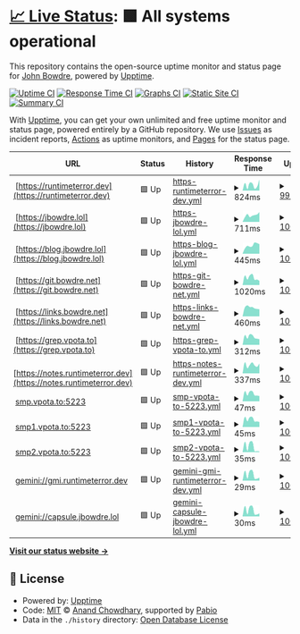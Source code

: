 # [📈 Live Status](https://jbowdre.github.io/upptime): <!--live status--> **🟩 All systems operational**

This repository contains the open-source uptime monitor and status page for [John Bowdre](runtimeterror.dev), powered by [Upptime](https://github.com/upptime/upptime).

[![Uptime CI](https://github.com/jbowdre/upptime/workflows/Uptime%20CI/badge.svg)](https://github.com/jbowdre/upptime/actions?query=workflow%3A%22Uptime+CI%22)
[![Response Time CI](https://github.com/jbowdre/upptime/workflows/Response%20Time%20CI/badge.svg)](https://github.com/jbowdre/upptime/actions?query=workflow%3A%22Response+Time+CI%22)
[![Graphs CI](https://github.com/jbowdre/upptime/workflows/Graphs%20CI/badge.svg)](https://github.com/jbowdre/upptime/actions?query=workflow%3A%22Graphs+CI%22)
[![Static Site CI](https://github.com/jbowdre/upptime/workflows/Static%20Site%20CI/badge.svg)](https://github.com/jbowdre/upptime/actions?query=workflow%3A%22Static+Site+CI%22)
[![Summary CI](https://github.com/jbowdre/upptime/workflows/Summary%20CI/badge.svg)](https://github.com/jbowdre/upptime/actions?query=workflow%3A%22Summary+CI%22)

With [Upptime](https://upptime.js.org), you can get your own unlimited and free uptime monitor and status page, powered entirely by a GitHub repository. We use [Issues](https://github.com/jbowdre/upptime/issues) as incident reports, [Actions](https://github.com/jbowdre/upptime/actions) as uptime monitors, and [Pages](https://jbowdre.github.io/upptime) for the status page.

<!--start: status pages-->
<!-- This summary is generated by Upptime (https://github.com/upptime/upptime) -->
<!-- Do not edit this manually, your changes will be overwritten -->
<!-- prettier-ignore -->
| URL | Status | History | Response Time | Uptime |
| --- | ------ | ------- | ------------- | ------ |
| <img alt="" src="https://icons.duckduckgo.com/ip3/runtimeterror.dev.ico" height="13"> [https://runtimeterror.dev](https://runtimeterror.dev) | 🟩 Up | [https-runtimeterror-dev.yml](https://github.com/jbowdre/upptime/commits/HEAD/history/https-runtimeterror-dev.yml) | <details><summary><img alt="Response time graph" src="./graphs/https-runtimeterror-dev/response-time-week.png" height="20"> 824ms</summary><br><a href="https://status.runtimeterror.dev/history/https-runtimeterror-dev"><img alt="Response time 748" src="https://img.shields.io/endpoint?url=https%3A%2F%2Fraw.githubusercontent.com%2Fjbowdre%2Fupptime%2FHEAD%2Fapi%2Fhttps-runtimeterror-dev%2Fresponse-time.json"></a><br><a href="https://status.runtimeterror.dev/history/https-runtimeterror-dev"><img alt="24-hour response time 978" src="https://img.shields.io/endpoint?url=https%3A%2F%2Fraw.githubusercontent.com%2Fjbowdre%2Fupptime%2FHEAD%2Fapi%2Fhttps-runtimeterror-dev%2Fresponse-time-day.json"></a><br><a href="https://status.runtimeterror.dev/history/https-runtimeterror-dev"><img alt="7-day response time 824" src="https://img.shields.io/endpoint?url=https%3A%2F%2Fraw.githubusercontent.com%2Fjbowdre%2Fupptime%2FHEAD%2Fapi%2Fhttps-runtimeterror-dev%2Fresponse-time-week.json"></a><br><a href="https://status.runtimeterror.dev/history/https-runtimeterror-dev"><img alt="30-day response time 862" src="https://img.shields.io/endpoint?url=https%3A%2F%2Fraw.githubusercontent.com%2Fjbowdre%2Fupptime%2FHEAD%2Fapi%2Fhttps-runtimeterror-dev%2Fresponse-time-month.json"></a><br><a href="https://status.runtimeterror.dev/history/https-runtimeterror-dev"><img alt="1-year response time 748" src="https://img.shields.io/endpoint?url=https%3A%2F%2Fraw.githubusercontent.com%2Fjbowdre%2Fupptime%2FHEAD%2Fapi%2Fhttps-runtimeterror-dev%2Fresponse-time-year.json"></a></details> | <details><summary><a href="https://status.runtimeterror.dev/history/https-runtimeterror-dev">99.89%</a></summary><a href="https://status.runtimeterror.dev/history/https-runtimeterror-dev"><img alt="All-time uptime 99.39%" src="https://img.shields.io/endpoint?url=https%3A%2F%2Fraw.githubusercontent.com%2Fjbowdre%2Fupptime%2FHEAD%2Fapi%2Fhttps-runtimeterror-dev%2Fuptime.json"></a><br><a href="https://status.runtimeterror.dev/history/https-runtimeterror-dev"><img alt="24-hour uptime 99.20%" src="https://img.shields.io/endpoint?url=https%3A%2F%2Fraw.githubusercontent.com%2Fjbowdre%2Fupptime%2FHEAD%2Fapi%2Fhttps-runtimeterror-dev%2Fuptime-day.json"></a><br><a href="https://status.runtimeterror.dev/history/https-runtimeterror-dev"><img alt="7-day uptime 99.89%" src="https://img.shields.io/endpoint?url=https%3A%2F%2Fraw.githubusercontent.com%2Fjbowdre%2Fupptime%2FHEAD%2Fapi%2Fhttps-runtimeterror-dev%2Fuptime-week.json"></a><br><a href="https://status.runtimeterror.dev/history/https-runtimeterror-dev"><img alt="30-day uptime 99.97%" src="https://img.shields.io/endpoint?url=https%3A%2F%2Fraw.githubusercontent.com%2Fjbowdre%2Fupptime%2FHEAD%2Fapi%2Fhttps-runtimeterror-dev%2Fuptime-month.json"></a><br><a href="https://status.runtimeterror.dev/history/https-runtimeterror-dev"><img alt="1-year uptime 99.39%" src="https://img.shields.io/endpoint?url=https%3A%2F%2Fraw.githubusercontent.com%2Fjbowdre%2Fupptime%2FHEAD%2Fapi%2Fhttps-runtimeterror-dev%2Fuptime-year.json"></a></details>
| <img alt="" src="https://icons.duckduckgo.com/ip3/jbowdre.lol.ico" height="13"> [https://jbowdre.lol](https://jbowdre.lol) | 🟩 Up | [https-jbowdre-lol.yml](https://github.com/jbowdre/upptime/commits/HEAD/history/https-jbowdre-lol.yml) | <details><summary><img alt="Response time graph" src="./graphs/https-jbowdre-lol/response-time-week.png" height="20"> 711ms</summary><br><a href="https://status.runtimeterror.dev/history/https-jbowdre-lol"><img alt="Response time 1063" src="https://img.shields.io/endpoint?url=https%3A%2F%2Fraw.githubusercontent.com%2Fjbowdre%2Fupptime%2FHEAD%2Fapi%2Fhttps-jbowdre-lol%2Fresponse-time.json"></a><br><a href="https://status.runtimeterror.dev/history/https-jbowdre-lol"><img alt="24-hour response time 1030" src="https://img.shields.io/endpoint?url=https%3A%2F%2Fraw.githubusercontent.com%2Fjbowdre%2Fupptime%2FHEAD%2Fapi%2Fhttps-jbowdre-lol%2Fresponse-time-day.json"></a><br><a href="https://status.runtimeterror.dev/history/https-jbowdre-lol"><img alt="7-day response time 711" src="https://img.shields.io/endpoint?url=https%3A%2F%2Fraw.githubusercontent.com%2Fjbowdre%2Fupptime%2FHEAD%2Fapi%2Fhttps-jbowdre-lol%2Fresponse-time-week.json"></a><br><a href="https://status.runtimeterror.dev/history/https-jbowdre-lol"><img alt="30-day response time 763" src="https://img.shields.io/endpoint?url=https%3A%2F%2Fraw.githubusercontent.com%2Fjbowdre%2Fupptime%2FHEAD%2Fapi%2Fhttps-jbowdre-lol%2Fresponse-time-month.json"></a><br><a href="https://status.runtimeterror.dev/history/https-jbowdre-lol"><img alt="1-year response time 1063" src="https://img.shields.io/endpoint?url=https%3A%2F%2Fraw.githubusercontent.com%2Fjbowdre%2Fupptime%2FHEAD%2Fapi%2Fhttps-jbowdre-lol%2Fresponse-time-year.json"></a></details> | <details><summary><a href="https://status.runtimeterror.dev/history/https-jbowdre-lol">100.00%</a></summary><a href="https://status.runtimeterror.dev/history/https-jbowdre-lol"><img alt="All-time uptime 99.02%" src="https://img.shields.io/endpoint?url=https%3A%2F%2Fraw.githubusercontent.com%2Fjbowdre%2Fupptime%2FHEAD%2Fapi%2Fhttps-jbowdre-lol%2Fuptime.json"></a><br><a href="https://status.runtimeterror.dev/history/https-jbowdre-lol"><img alt="24-hour uptime 100.00%" src="https://img.shields.io/endpoint?url=https%3A%2F%2Fraw.githubusercontent.com%2Fjbowdre%2Fupptime%2FHEAD%2Fapi%2Fhttps-jbowdre-lol%2Fuptime-day.json"></a><br><a href="https://status.runtimeterror.dev/history/https-jbowdre-lol"><img alt="7-day uptime 100.00%" src="https://img.shields.io/endpoint?url=https%3A%2F%2Fraw.githubusercontent.com%2Fjbowdre%2Fupptime%2FHEAD%2Fapi%2Fhttps-jbowdre-lol%2Fuptime-week.json"></a><br><a href="https://status.runtimeterror.dev/history/https-jbowdre-lol"><img alt="30-day uptime 100.00%" src="https://img.shields.io/endpoint?url=https%3A%2F%2Fraw.githubusercontent.com%2Fjbowdre%2Fupptime%2FHEAD%2Fapi%2Fhttps-jbowdre-lol%2Fuptime-month.json"></a><br><a href="https://status.runtimeterror.dev/history/https-jbowdre-lol"><img alt="1-year uptime 99.02%" src="https://img.shields.io/endpoint?url=https%3A%2F%2Fraw.githubusercontent.com%2Fjbowdre%2Fupptime%2FHEAD%2Fapi%2Fhttps-jbowdre-lol%2Fuptime-year.json"></a></details>
| <img alt="" src="https://icons.duckduckgo.com/ip3/blog.jbowdre.lol.ico" height="13"> [https://blog.jbowdre.lol](https://blog.jbowdre.lol) | 🟩 Up | [https-blog-jbowdre-lol.yml](https://github.com/jbowdre/upptime/commits/HEAD/history/https-blog-jbowdre-lol.yml) | <details><summary><img alt="Response time graph" src="./graphs/https-blog-jbowdre-lol/response-time-week.png" height="20"> 445ms</summary><br><a href="https://status.runtimeterror.dev/history/https-blog-jbowdre-lol"><img alt="Response time 437" src="https://img.shields.io/endpoint?url=https%3A%2F%2Fraw.githubusercontent.com%2Fjbowdre%2Fupptime%2FHEAD%2Fapi%2Fhttps-blog-jbowdre-lol%2Fresponse-time.json"></a><br><a href="https://status.runtimeterror.dev/history/https-blog-jbowdre-lol"><img alt="24-hour response time 502" src="https://img.shields.io/endpoint?url=https%3A%2F%2Fraw.githubusercontent.com%2Fjbowdre%2Fupptime%2FHEAD%2Fapi%2Fhttps-blog-jbowdre-lol%2Fresponse-time-day.json"></a><br><a href="https://status.runtimeterror.dev/history/https-blog-jbowdre-lol"><img alt="7-day response time 445" src="https://img.shields.io/endpoint?url=https%3A%2F%2Fraw.githubusercontent.com%2Fjbowdre%2Fupptime%2FHEAD%2Fapi%2Fhttps-blog-jbowdre-lol%2Fresponse-time-week.json"></a><br><a href="https://status.runtimeterror.dev/history/https-blog-jbowdre-lol"><img alt="30-day response time 468" src="https://img.shields.io/endpoint?url=https%3A%2F%2Fraw.githubusercontent.com%2Fjbowdre%2Fupptime%2FHEAD%2Fapi%2Fhttps-blog-jbowdre-lol%2Fresponse-time-month.json"></a><br><a href="https://status.runtimeterror.dev/history/https-blog-jbowdre-lol"><img alt="1-year response time 437" src="https://img.shields.io/endpoint?url=https%3A%2F%2Fraw.githubusercontent.com%2Fjbowdre%2Fupptime%2FHEAD%2Fapi%2Fhttps-blog-jbowdre-lol%2Fresponse-time-year.json"></a></details> | <details><summary><a href="https://status.runtimeterror.dev/history/https-blog-jbowdre-lol">100.00%</a></summary><a href="https://status.runtimeterror.dev/history/https-blog-jbowdre-lol"><img alt="All-time uptime 100.00%" src="https://img.shields.io/endpoint?url=https%3A%2F%2Fraw.githubusercontent.com%2Fjbowdre%2Fupptime%2FHEAD%2Fapi%2Fhttps-blog-jbowdre-lol%2Fuptime.json"></a><br><a href="https://status.runtimeterror.dev/history/https-blog-jbowdre-lol"><img alt="24-hour uptime 100.00%" src="https://img.shields.io/endpoint?url=https%3A%2F%2Fraw.githubusercontent.com%2Fjbowdre%2Fupptime%2FHEAD%2Fapi%2Fhttps-blog-jbowdre-lol%2Fuptime-day.json"></a><br><a href="https://status.runtimeterror.dev/history/https-blog-jbowdre-lol"><img alt="7-day uptime 100.00%" src="https://img.shields.io/endpoint?url=https%3A%2F%2Fraw.githubusercontent.com%2Fjbowdre%2Fupptime%2FHEAD%2Fapi%2Fhttps-blog-jbowdre-lol%2Fuptime-week.json"></a><br><a href="https://status.runtimeterror.dev/history/https-blog-jbowdre-lol"><img alt="30-day uptime 100.00%" src="https://img.shields.io/endpoint?url=https%3A%2F%2Fraw.githubusercontent.com%2Fjbowdre%2Fupptime%2FHEAD%2Fapi%2Fhttps-blog-jbowdre-lol%2Fuptime-month.json"></a><br><a href="https://status.runtimeterror.dev/history/https-blog-jbowdre-lol"><img alt="1-year uptime 100.00%" src="https://img.shields.io/endpoint?url=https%3A%2F%2Fraw.githubusercontent.com%2Fjbowdre%2Fupptime%2FHEAD%2Fapi%2Fhttps-blog-jbowdre-lol%2Fuptime-year.json"></a></details>
| <img alt="" src="https://icons.duckduckgo.com/ip3/git.bowdre.net.ico" height="13"> [https://git.bowdre.net](https://git.bowdre.net) | 🟩 Up | [https-git-bowdre-net.yml](https://github.com/jbowdre/upptime/commits/HEAD/history/https-git-bowdre-net.yml) | <details><summary><img alt="Response time graph" src="./graphs/https-git-bowdre-net/response-time-week.png" height="20"> 1020ms</summary><br><a href="https://status.runtimeterror.dev/history/https-git-bowdre-net"><img alt="Response time 837" src="https://img.shields.io/endpoint?url=https%3A%2F%2Fraw.githubusercontent.com%2Fjbowdre%2Fupptime%2FHEAD%2Fapi%2Fhttps-git-bowdre-net%2Fresponse-time.json"></a><br><a href="https://status.runtimeterror.dev/history/https-git-bowdre-net"><img alt="24-hour response time 579" src="https://img.shields.io/endpoint?url=https%3A%2F%2Fraw.githubusercontent.com%2Fjbowdre%2Fupptime%2FHEAD%2Fapi%2Fhttps-git-bowdre-net%2Fresponse-time-day.json"></a><br><a href="https://status.runtimeterror.dev/history/https-git-bowdre-net"><img alt="7-day response time 1020" src="https://img.shields.io/endpoint?url=https%3A%2F%2Fraw.githubusercontent.com%2Fjbowdre%2Fupptime%2FHEAD%2Fapi%2Fhttps-git-bowdre-net%2Fresponse-time-week.json"></a><br><a href="https://status.runtimeterror.dev/history/https-git-bowdre-net"><img alt="30-day response time 849" src="https://img.shields.io/endpoint?url=https%3A%2F%2Fraw.githubusercontent.com%2Fjbowdre%2Fupptime%2FHEAD%2Fapi%2Fhttps-git-bowdre-net%2Fresponse-time-month.json"></a><br><a href="https://status.runtimeterror.dev/history/https-git-bowdre-net"><img alt="1-year response time 837" src="https://img.shields.io/endpoint?url=https%3A%2F%2Fraw.githubusercontent.com%2Fjbowdre%2Fupptime%2FHEAD%2Fapi%2Fhttps-git-bowdre-net%2Fresponse-time-year.json"></a></details> | <details><summary><a href="https://status.runtimeterror.dev/history/https-git-bowdre-net">100.00%</a></summary><a href="https://status.runtimeterror.dev/history/https-git-bowdre-net"><img alt="All-time uptime 100.00%" src="https://img.shields.io/endpoint?url=https%3A%2F%2Fraw.githubusercontent.com%2Fjbowdre%2Fupptime%2FHEAD%2Fapi%2Fhttps-git-bowdre-net%2Fuptime.json"></a><br><a href="https://status.runtimeterror.dev/history/https-git-bowdre-net"><img alt="24-hour uptime 100.00%" src="https://img.shields.io/endpoint?url=https%3A%2F%2Fraw.githubusercontent.com%2Fjbowdre%2Fupptime%2FHEAD%2Fapi%2Fhttps-git-bowdre-net%2Fuptime-day.json"></a><br><a href="https://status.runtimeterror.dev/history/https-git-bowdre-net"><img alt="7-day uptime 100.00%" src="https://img.shields.io/endpoint?url=https%3A%2F%2Fraw.githubusercontent.com%2Fjbowdre%2Fupptime%2FHEAD%2Fapi%2Fhttps-git-bowdre-net%2Fuptime-week.json"></a><br><a href="https://status.runtimeterror.dev/history/https-git-bowdre-net"><img alt="30-day uptime 100.00%" src="https://img.shields.io/endpoint?url=https%3A%2F%2Fraw.githubusercontent.com%2Fjbowdre%2Fupptime%2FHEAD%2Fapi%2Fhttps-git-bowdre-net%2Fuptime-month.json"></a><br><a href="https://status.runtimeterror.dev/history/https-git-bowdre-net"><img alt="1-year uptime 100.00%" src="https://img.shields.io/endpoint?url=https%3A%2F%2Fraw.githubusercontent.com%2Fjbowdre%2Fupptime%2FHEAD%2Fapi%2Fhttps-git-bowdre-net%2Fuptime-year.json"></a></details>
| <img alt="" src="https://icons.duckduckgo.com/ip3/links.bowdre.net.ico" height="13"> [https://links.bowdre.net](https://links.bowdre.net) | 🟩 Up | [https-links-bowdre-net.yml](https://github.com/jbowdre/upptime/commits/HEAD/history/https-links-bowdre-net.yml) | <details><summary><img alt="Response time graph" src="./graphs/https-links-bowdre-net/response-time-week.png" height="20"> 460ms</summary><br><a href="https://status.runtimeterror.dev/history/https-links-bowdre-net"><img alt="Response time 424" src="https://img.shields.io/endpoint?url=https%3A%2F%2Fraw.githubusercontent.com%2Fjbowdre%2Fupptime%2FHEAD%2Fapi%2Fhttps-links-bowdre-net%2Fresponse-time.json"></a><br><a href="https://status.runtimeterror.dev/history/https-links-bowdre-net"><img alt="24-hour response time 370" src="https://img.shields.io/endpoint?url=https%3A%2F%2Fraw.githubusercontent.com%2Fjbowdre%2Fupptime%2FHEAD%2Fapi%2Fhttps-links-bowdre-net%2Fresponse-time-day.json"></a><br><a href="https://status.runtimeterror.dev/history/https-links-bowdre-net"><img alt="7-day response time 460" src="https://img.shields.io/endpoint?url=https%3A%2F%2Fraw.githubusercontent.com%2Fjbowdre%2Fupptime%2FHEAD%2Fapi%2Fhttps-links-bowdre-net%2Fresponse-time-week.json"></a><br><a href="https://status.runtimeterror.dev/history/https-links-bowdre-net"><img alt="30-day response time 374" src="https://img.shields.io/endpoint?url=https%3A%2F%2Fraw.githubusercontent.com%2Fjbowdre%2Fupptime%2FHEAD%2Fapi%2Fhttps-links-bowdre-net%2Fresponse-time-month.json"></a><br><a href="https://status.runtimeterror.dev/history/https-links-bowdre-net"><img alt="1-year response time 424" src="https://img.shields.io/endpoint?url=https%3A%2F%2Fraw.githubusercontent.com%2Fjbowdre%2Fupptime%2FHEAD%2Fapi%2Fhttps-links-bowdre-net%2Fresponse-time-year.json"></a></details> | <details><summary><a href="https://status.runtimeterror.dev/history/https-links-bowdre-net">100.00%</a></summary><a href="https://status.runtimeterror.dev/history/https-links-bowdre-net"><img alt="All-time uptime 100.00%" src="https://img.shields.io/endpoint?url=https%3A%2F%2Fraw.githubusercontent.com%2Fjbowdre%2Fupptime%2FHEAD%2Fapi%2Fhttps-links-bowdre-net%2Fuptime.json"></a><br><a href="https://status.runtimeterror.dev/history/https-links-bowdre-net"><img alt="24-hour uptime 100.00%" src="https://img.shields.io/endpoint?url=https%3A%2F%2Fraw.githubusercontent.com%2Fjbowdre%2Fupptime%2FHEAD%2Fapi%2Fhttps-links-bowdre-net%2Fuptime-day.json"></a><br><a href="https://status.runtimeterror.dev/history/https-links-bowdre-net"><img alt="7-day uptime 100.00%" src="https://img.shields.io/endpoint?url=https%3A%2F%2Fraw.githubusercontent.com%2Fjbowdre%2Fupptime%2FHEAD%2Fapi%2Fhttps-links-bowdre-net%2Fuptime-week.json"></a><br><a href="https://status.runtimeterror.dev/history/https-links-bowdre-net"><img alt="30-day uptime 100.00%" src="https://img.shields.io/endpoint?url=https%3A%2F%2Fraw.githubusercontent.com%2Fjbowdre%2Fupptime%2FHEAD%2Fapi%2Fhttps-links-bowdre-net%2Fuptime-month.json"></a><br><a href="https://status.runtimeterror.dev/history/https-links-bowdre-net"><img alt="1-year uptime 100.00%" src="https://img.shields.io/endpoint?url=https%3A%2F%2Fraw.githubusercontent.com%2Fjbowdre%2Fupptime%2FHEAD%2Fapi%2Fhttps-links-bowdre-net%2Fuptime-year.json"></a></details>
| <img alt="" src="https://icons.duckduckgo.com/ip3/grep.vpota.to.ico" height="13"> [https://grep.vpota.to](https://grep.vpota.to) | 🟩 Up | [https-grep-vpota-to.yml](https://github.com/jbowdre/upptime/commits/HEAD/history/https-grep-vpota-to.yml) | <details><summary><img alt="Response time graph" src="./graphs/https-grep-vpota-to/response-time-week.png" height="20"> 312ms</summary><br><a href="https://status.runtimeterror.dev/history/https-grep-vpota-to"><img alt="Response time 369" src="https://img.shields.io/endpoint?url=https%3A%2F%2Fraw.githubusercontent.com%2Fjbowdre%2Fupptime%2FHEAD%2Fapi%2Fhttps-grep-vpota-to%2Fresponse-time.json"></a><br><a href="https://status.runtimeterror.dev/history/https-grep-vpota-to"><img alt="24-hour response time 222" src="https://img.shields.io/endpoint?url=https%3A%2F%2Fraw.githubusercontent.com%2Fjbowdre%2Fupptime%2FHEAD%2Fapi%2Fhttps-grep-vpota-to%2Fresponse-time-day.json"></a><br><a href="https://status.runtimeterror.dev/history/https-grep-vpota-to"><img alt="7-day response time 312" src="https://img.shields.io/endpoint?url=https%3A%2F%2Fraw.githubusercontent.com%2Fjbowdre%2Fupptime%2FHEAD%2Fapi%2Fhttps-grep-vpota-to%2Fresponse-time-week.json"></a><br><a href="https://status.runtimeterror.dev/history/https-grep-vpota-to"><img alt="30-day response time 339" src="https://img.shields.io/endpoint?url=https%3A%2F%2Fraw.githubusercontent.com%2Fjbowdre%2Fupptime%2FHEAD%2Fapi%2Fhttps-grep-vpota-to%2Fresponse-time-month.json"></a><br><a href="https://status.runtimeterror.dev/history/https-grep-vpota-to"><img alt="1-year response time 369" src="https://img.shields.io/endpoint?url=https%3A%2F%2Fraw.githubusercontent.com%2Fjbowdre%2Fupptime%2FHEAD%2Fapi%2Fhttps-grep-vpota-to%2Fresponse-time-year.json"></a></details> | <details><summary><a href="https://status.runtimeterror.dev/history/https-grep-vpota-to">100.00%</a></summary><a href="https://status.runtimeterror.dev/history/https-grep-vpota-to"><img alt="All-time uptime 100.00%" src="https://img.shields.io/endpoint?url=https%3A%2F%2Fraw.githubusercontent.com%2Fjbowdre%2Fupptime%2FHEAD%2Fapi%2Fhttps-grep-vpota-to%2Fuptime.json"></a><br><a href="https://status.runtimeterror.dev/history/https-grep-vpota-to"><img alt="24-hour uptime 100.00%" src="https://img.shields.io/endpoint?url=https%3A%2F%2Fraw.githubusercontent.com%2Fjbowdre%2Fupptime%2FHEAD%2Fapi%2Fhttps-grep-vpota-to%2Fuptime-day.json"></a><br><a href="https://status.runtimeterror.dev/history/https-grep-vpota-to"><img alt="7-day uptime 100.00%" src="https://img.shields.io/endpoint?url=https%3A%2F%2Fraw.githubusercontent.com%2Fjbowdre%2Fupptime%2FHEAD%2Fapi%2Fhttps-grep-vpota-to%2Fuptime-week.json"></a><br><a href="https://status.runtimeterror.dev/history/https-grep-vpota-to"><img alt="30-day uptime 100.00%" src="https://img.shields.io/endpoint?url=https%3A%2F%2Fraw.githubusercontent.com%2Fjbowdre%2Fupptime%2FHEAD%2Fapi%2Fhttps-grep-vpota-to%2Fuptime-month.json"></a><br><a href="https://status.runtimeterror.dev/history/https-grep-vpota-to"><img alt="1-year uptime 100.00%" src="https://img.shields.io/endpoint?url=https%3A%2F%2Fraw.githubusercontent.com%2Fjbowdre%2Fupptime%2FHEAD%2Fapi%2Fhttps-grep-vpota-to%2Fuptime-year.json"></a></details>
| <img alt="" src="https://icons.duckduckgo.com/ip3/notes.runtimeterror.dev.ico" height="13"> [https://notes.runtimeterror.dev](https://notes.runtimeterror.dev) | 🟩 Up | [https-notes-runtimeterror-dev.yml](https://github.com/jbowdre/upptime/commits/HEAD/history/https-notes-runtimeterror-dev.yml) | <details><summary><img alt="Response time graph" src="./graphs/https-notes-runtimeterror-dev/response-time-week.png" height="20"> 337ms</summary><br><a href="https://status.runtimeterror.dev/history/https-notes-runtimeterror-dev"><img alt="Response time 327" src="https://img.shields.io/endpoint?url=https%3A%2F%2Fraw.githubusercontent.com%2Fjbowdre%2Fupptime%2FHEAD%2Fapi%2Fhttps-notes-runtimeterror-dev%2Fresponse-time.json"></a><br><a href="https://status.runtimeterror.dev/history/https-notes-runtimeterror-dev"><img alt="24-hour response time 383" src="https://img.shields.io/endpoint?url=https%3A%2F%2Fraw.githubusercontent.com%2Fjbowdre%2Fupptime%2FHEAD%2Fapi%2Fhttps-notes-runtimeterror-dev%2Fresponse-time-day.json"></a><br><a href="https://status.runtimeterror.dev/history/https-notes-runtimeterror-dev"><img alt="7-day response time 337" src="https://img.shields.io/endpoint?url=https%3A%2F%2Fraw.githubusercontent.com%2Fjbowdre%2Fupptime%2FHEAD%2Fapi%2Fhttps-notes-runtimeterror-dev%2Fresponse-time-week.json"></a><br><a href="https://status.runtimeterror.dev/history/https-notes-runtimeterror-dev"><img alt="30-day response time 311" src="https://img.shields.io/endpoint?url=https%3A%2F%2Fraw.githubusercontent.com%2Fjbowdre%2Fupptime%2FHEAD%2Fapi%2Fhttps-notes-runtimeterror-dev%2Fresponse-time-month.json"></a><br><a href="https://status.runtimeterror.dev/history/https-notes-runtimeterror-dev"><img alt="1-year response time 327" src="https://img.shields.io/endpoint?url=https%3A%2F%2Fraw.githubusercontent.com%2Fjbowdre%2Fupptime%2FHEAD%2Fapi%2Fhttps-notes-runtimeterror-dev%2Fresponse-time-year.json"></a></details> | <details><summary><a href="https://status.runtimeterror.dev/history/https-notes-runtimeterror-dev">100.00%</a></summary><a href="https://status.runtimeterror.dev/history/https-notes-runtimeterror-dev"><img alt="All-time uptime 100.00%" src="https://img.shields.io/endpoint?url=https%3A%2F%2Fraw.githubusercontent.com%2Fjbowdre%2Fupptime%2FHEAD%2Fapi%2Fhttps-notes-runtimeterror-dev%2Fuptime.json"></a><br><a href="https://status.runtimeterror.dev/history/https-notes-runtimeterror-dev"><img alt="24-hour uptime 100.00%" src="https://img.shields.io/endpoint?url=https%3A%2F%2Fraw.githubusercontent.com%2Fjbowdre%2Fupptime%2FHEAD%2Fapi%2Fhttps-notes-runtimeterror-dev%2Fuptime-day.json"></a><br><a href="https://status.runtimeterror.dev/history/https-notes-runtimeterror-dev"><img alt="7-day uptime 100.00%" src="https://img.shields.io/endpoint?url=https%3A%2F%2Fraw.githubusercontent.com%2Fjbowdre%2Fupptime%2FHEAD%2Fapi%2Fhttps-notes-runtimeterror-dev%2Fuptime-week.json"></a><br><a href="https://status.runtimeterror.dev/history/https-notes-runtimeterror-dev"><img alt="30-day uptime 100.00%" src="https://img.shields.io/endpoint?url=https%3A%2F%2Fraw.githubusercontent.com%2Fjbowdre%2Fupptime%2FHEAD%2Fapi%2Fhttps-notes-runtimeterror-dev%2Fuptime-month.json"></a><br><a href="https://status.runtimeterror.dev/history/https-notes-runtimeterror-dev"><img alt="1-year uptime 100.00%" src="https://img.shields.io/endpoint?url=https%3A%2F%2Fraw.githubusercontent.com%2Fjbowdre%2Fupptime%2FHEAD%2Fapi%2Fhttps-notes-runtimeterror-dev%2Fuptime-year.json"></a></details>
| <img alt="" src="https://icons.duckduckgo.com/ip3/null.ico" height="13"> [smp.vpota.to:5223](smp.vpota.to) | 🟩 Up | [smp-vpota-to-5223.yml](https://github.com/jbowdre/upptime/commits/HEAD/history/smp-vpota-to-5223.yml) | <details><summary><img alt="Response time graph" src="./graphs/smp-vpota-to-5223/response-time-week.png" height="20"> 47ms</summary><br><a href="https://status.runtimeterror.dev/history/smp-vpota-to-5223"><img alt="Response time 38" src="https://img.shields.io/endpoint?url=https%3A%2F%2Fraw.githubusercontent.com%2Fjbowdre%2Fupptime%2FHEAD%2Fapi%2Fsmp-vpota-to-5223%2Fresponse-time.json"></a><br><a href="https://status.runtimeterror.dev/history/smp-vpota-to-5223"><img alt="24-hour response time 32" src="https://img.shields.io/endpoint?url=https%3A%2F%2Fraw.githubusercontent.com%2Fjbowdre%2Fupptime%2FHEAD%2Fapi%2Fsmp-vpota-to-5223%2Fresponse-time-day.json"></a><br><a href="https://status.runtimeterror.dev/history/smp-vpota-to-5223"><img alt="7-day response time 47" src="https://img.shields.io/endpoint?url=https%3A%2F%2Fraw.githubusercontent.com%2Fjbowdre%2Fupptime%2FHEAD%2Fapi%2Fsmp-vpota-to-5223%2Fresponse-time-week.json"></a><br><a href="https://status.runtimeterror.dev/history/smp-vpota-to-5223"><img alt="30-day response time 40" src="https://img.shields.io/endpoint?url=https%3A%2F%2Fraw.githubusercontent.com%2Fjbowdre%2Fupptime%2FHEAD%2Fapi%2Fsmp-vpota-to-5223%2Fresponse-time-month.json"></a><br><a href="https://status.runtimeterror.dev/history/smp-vpota-to-5223"><img alt="1-year response time 38" src="https://img.shields.io/endpoint?url=https%3A%2F%2Fraw.githubusercontent.com%2Fjbowdre%2Fupptime%2FHEAD%2Fapi%2Fsmp-vpota-to-5223%2Fresponse-time-year.json"></a></details> | <details><summary><a href="https://status.runtimeterror.dev/history/smp-vpota-to-5223">100.00%</a></summary><a href="https://status.runtimeterror.dev/history/smp-vpota-to-5223"><img alt="All-time uptime 100.00%" src="https://img.shields.io/endpoint?url=https%3A%2F%2Fraw.githubusercontent.com%2Fjbowdre%2Fupptime%2FHEAD%2Fapi%2Fsmp-vpota-to-5223%2Fuptime.json"></a><br><a href="https://status.runtimeterror.dev/history/smp-vpota-to-5223"><img alt="24-hour uptime 100.00%" src="https://img.shields.io/endpoint?url=https%3A%2F%2Fraw.githubusercontent.com%2Fjbowdre%2Fupptime%2FHEAD%2Fapi%2Fsmp-vpota-to-5223%2Fuptime-day.json"></a><br><a href="https://status.runtimeterror.dev/history/smp-vpota-to-5223"><img alt="7-day uptime 100.00%" src="https://img.shields.io/endpoint?url=https%3A%2F%2Fraw.githubusercontent.com%2Fjbowdre%2Fupptime%2FHEAD%2Fapi%2Fsmp-vpota-to-5223%2Fuptime-week.json"></a><br><a href="https://status.runtimeterror.dev/history/smp-vpota-to-5223"><img alt="30-day uptime 100.00%" src="https://img.shields.io/endpoint?url=https%3A%2F%2Fraw.githubusercontent.com%2Fjbowdre%2Fupptime%2FHEAD%2Fapi%2Fsmp-vpota-to-5223%2Fuptime-month.json"></a><br><a href="https://status.runtimeterror.dev/history/smp-vpota-to-5223"><img alt="1-year uptime 100.00%" src="https://img.shields.io/endpoint?url=https%3A%2F%2Fraw.githubusercontent.com%2Fjbowdre%2Fupptime%2FHEAD%2Fapi%2Fsmp-vpota-to-5223%2Fuptime-year.json"></a></details>
| <img alt="" src="https://icons.duckduckgo.com/ip3/null.ico" height="13"> [smp1.vpota.to:5223](smp1.vpota.to) | 🟩 Up | [smp1-vpota-to-5223.yml](https://github.com/jbowdre/upptime/commits/HEAD/history/smp1-vpota-to-5223.yml) | <details><summary><img alt="Response time graph" src="./graphs/smp1-vpota-to-5223/response-time-week.png" height="20"> 45ms</summary><br><a href="https://status.runtimeterror.dev/history/smp1-vpota-to-5223"><img alt="Response time 38" src="https://img.shields.io/endpoint?url=https%3A%2F%2Fraw.githubusercontent.com%2Fjbowdre%2Fupptime%2FHEAD%2Fapi%2Fsmp1-vpota-to-5223%2Fresponse-time.json"></a><br><a href="https://status.runtimeterror.dev/history/smp1-vpota-to-5223"><img alt="24-hour response time 30" src="https://img.shields.io/endpoint?url=https%3A%2F%2Fraw.githubusercontent.com%2Fjbowdre%2Fupptime%2FHEAD%2Fapi%2Fsmp1-vpota-to-5223%2Fresponse-time-day.json"></a><br><a href="https://status.runtimeterror.dev/history/smp1-vpota-to-5223"><img alt="7-day response time 45" src="https://img.shields.io/endpoint?url=https%3A%2F%2Fraw.githubusercontent.com%2Fjbowdre%2Fupptime%2FHEAD%2Fapi%2Fsmp1-vpota-to-5223%2Fresponse-time-week.json"></a><br><a href="https://status.runtimeterror.dev/history/smp1-vpota-to-5223"><img alt="30-day response time 39" src="https://img.shields.io/endpoint?url=https%3A%2F%2Fraw.githubusercontent.com%2Fjbowdre%2Fupptime%2FHEAD%2Fapi%2Fsmp1-vpota-to-5223%2Fresponse-time-month.json"></a><br><a href="https://status.runtimeterror.dev/history/smp1-vpota-to-5223"><img alt="1-year response time 38" src="https://img.shields.io/endpoint?url=https%3A%2F%2Fraw.githubusercontent.com%2Fjbowdre%2Fupptime%2FHEAD%2Fapi%2Fsmp1-vpota-to-5223%2Fresponse-time-year.json"></a></details> | <details><summary><a href="https://status.runtimeterror.dev/history/smp1-vpota-to-5223">100.00%</a></summary><a href="https://status.runtimeterror.dev/history/smp1-vpota-to-5223"><img alt="All-time uptime 99.95%" src="https://img.shields.io/endpoint?url=https%3A%2F%2Fraw.githubusercontent.com%2Fjbowdre%2Fupptime%2FHEAD%2Fapi%2Fsmp1-vpota-to-5223%2Fuptime.json"></a><br><a href="https://status.runtimeterror.dev/history/smp1-vpota-to-5223"><img alt="24-hour uptime 100.00%" src="https://img.shields.io/endpoint?url=https%3A%2F%2Fraw.githubusercontent.com%2Fjbowdre%2Fupptime%2FHEAD%2Fapi%2Fsmp1-vpota-to-5223%2Fuptime-day.json"></a><br><a href="https://status.runtimeterror.dev/history/smp1-vpota-to-5223"><img alt="7-day uptime 100.00%" src="https://img.shields.io/endpoint?url=https%3A%2F%2Fraw.githubusercontent.com%2Fjbowdre%2Fupptime%2FHEAD%2Fapi%2Fsmp1-vpota-to-5223%2Fuptime-week.json"></a><br><a href="https://status.runtimeterror.dev/history/smp1-vpota-to-5223"><img alt="30-day uptime 100.00%" src="https://img.shields.io/endpoint?url=https%3A%2F%2Fraw.githubusercontent.com%2Fjbowdre%2Fupptime%2FHEAD%2Fapi%2Fsmp1-vpota-to-5223%2Fuptime-month.json"></a><br><a href="https://status.runtimeterror.dev/history/smp1-vpota-to-5223"><img alt="1-year uptime 99.95%" src="https://img.shields.io/endpoint?url=https%3A%2F%2Fraw.githubusercontent.com%2Fjbowdre%2Fupptime%2FHEAD%2Fapi%2Fsmp1-vpota-to-5223%2Fuptime-year.json"></a></details>
| <img alt="" src="https://icons.duckduckgo.com/ip3/null.ico" height="13"> [smp2.vpota.to:5223](smp2.vpota.to) | 🟩 Up | [smp2-vpota-to-5223.yml](https://github.com/jbowdre/upptime/commits/HEAD/history/smp2-vpota-to-5223.yml) | <details><summary><img alt="Response time graph" src="./graphs/smp2-vpota-to-5223/response-time-week.png" height="20"> 35ms</summary><br><a href="https://status.runtimeterror.dev/history/smp2-vpota-to-5223"><img alt="Response time 29" src="https://img.shields.io/endpoint?url=https%3A%2F%2Fraw.githubusercontent.com%2Fjbowdre%2Fupptime%2FHEAD%2Fapi%2Fsmp2-vpota-to-5223%2Fresponse-time.json"></a><br><a href="https://status.runtimeterror.dev/history/smp2-vpota-to-5223"><img alt="24-hour response time 4" src="https://img.shields.io/endpoint?url=https%3A%2F%2Fraw.githubusercontent.com%2Fjbowdre%2Fupptime%2FHEAD%2Fapi%2Fsmp2-vpota-to-5223%2Fresponse-time-day.json"></a><br><a href="https://status.runtimeterror.dev/history/smp2-vpota-to-5223"><img alt="7-day response time 35" src="https://img.shields.io/endpoint?url=https%3A%2F%2Fraw.githubusercontent.com%2Fjbowdre%2Fupptime%2FHEAD%2Fapi%2Fsmp2-vpota-to-5223%2Fresponse-time-week.json"></a><br><a href="https://status.runtimeterror.dev/history/smp2-vpota-to-5223"><img alt="30-day response time 29" src="https://img.shields.io/endpoint?url=https%3A%2F%2Fraw.githubusercontent.com%2Fjbowdre%2Fupptime%2FHEAD%2Fapi%2Fsmp2-vpota-to-5223%2Fresponse-time-month.json"></a><br><a href="https://status.runtimeterror.dev/history/smp2-vpota-to-5223"><img alt="1-year response time 29" src="https://img.shields.io/endpoint?url=https%3A%2F%2Fraw.githubusercontent.com%2Fjbowdre%2Fupptime%2FHEAD%2Fapi%2Fsmp2-vpota-to-5223%2Fresponse-time-year.json"></a></details> | <details><summary><a href="https://status.runtimeterror.dev/history/smp2-vpota-to-5223">100.00%</a></summary><a href="https://status.runtimeterror.dev/history/smp2-vpota-to-5223"><img alt="All-time uptime 99.91%" src="https://img.shields.io/endpoint?url=https%3A%2F%2Fraw.githubusercontent.com%2Fjbowdre%2Fupptime%2FHEAD%2Fapi%2Fsmp2-vpota-to-5223%2Fuptime.json"></a><br><a href="https://status.runtimeterror.dev/history/smp2-vpota-to-5223"><img alt="24-hour uptime 100.00%" src="https://img.shields.io/endpoint?url=https%3A%2F%2Fraw.githubusercontent.com%2Fjbowdre%2Fupptime%2FHEAD%2Fapi%2Fsmp2-vpota-to-5223%2Fuptime-day.json"></a><br><a href="https://status.runtimeterror.dev/history/smp2-vpota-to-5223"><img alt="7-day uptime 100.00%" src="https://img.shields.io/endpoint?url=https%3A%2F%2Fraw.githubusercontent.com%2Fjbowdre%2Fupptime%2FHEAD%2Fapi%2Fsmp2-vpota-to-5223%2Fuptime-week.json"></a><br><a href="https://status.runtimeterror.dev/history/smp2-vpota-to-5223"><img alt="30-day uptime 100.00%" src="https://img.shields.io/endpoint?url=https%3A%2F%2Fraw.githubusercontent.com%2Fjbowdre%2Fupptime%2FHEAD%2Fapi%2Fsmp2-vpota-to-5223%2Fuptime-month.json"></a><br><a href="https://status.runtimeterror.dev/history/smp2-vpota-to-5223"><img alt="1-year uptime 99.91%" src="https://img.shields.io/endpoint?url=https%3A%2F%2Fraw.githubusercontent.com%2Fjbowdre%2Fupptime%2FHEAD%2Fapi%2Fsmp2-vpota-to-5223%2Fuptime-year.json"></a></details>
| <img alt="" src="https://icons.duckduckgo.com/ip3/null.ico" height="13"> [gemini://gmi.runtimeterror.dev](gmi.runtimeterror.dev) | 🟩 Up | [gemini-gmi-runtimeterror-dev.yml](https://github.com/jbowdre/upptime/commits/HEAD/history/gemini-gmi-runtimeterror-dev.yml) | <details><summary><img alt="Response time graph" src="./graphs/gemini-gmi-runtimeterror-dev/response-time-week.png" height="20"> 29ms</summary><br><a href="https://status.runtimeterror.dev/history/gemini-gmi-runtimeterror-dev"><img alt="Response time 27" src="https://img.shields.io/endpoint?url=https%3A%2F%2Fraw.githubusercontent.com%2Fjbowdre%2Fupptime%2FHEAD%2Fapi%2Fgemini-gmi-runtimeterror-dev%2Fresponse-time.json"></a><br><a href="https://status.runtimeterror.dev/history/gemini-gmi-runtimeterror-dev"><img alt="24-hour response time 15" src="https://img.shields.io/endpoint?url=https%3A%2F%2Fraw.githubusercontent.com%2Fjbowdre%2Fupptime%2FHEAD%2Fapi%2Fgemini-gmi-runtimeterror-dev%2Fresponse-time-day.json"></a><br><a href="https://status.runtimeterror.dev/history/gemini-gmi-runtimeterror-dev"><img alt="7-day response time 29" src="https://img.shields.io/endpoint?url=https%3A%2F%2Fraw.githubusercontent.com%2Fjbowdre%2Fupptime%2FHEAD%2Fapi%2Fgemini-gmi-runtimeterror-dev%2Fresponse-time-week.json"></a><br><a href="https://status.runtimeterror.dev/history/gemini-gmi-runtimeterror-dev"><img alt="30-day response time 26" src="https://img.shields.io/endpoint?url=https%3A%2F%2Fraw.githubusercontent.com%2Fjbowdre%2Fupptime%2FHEAD%2Fapi%2Fgemini-gmi-runtimeterror-dev%2Fresponse-time-month.json"></a><br><a href="https://status.runtimeterror.dev/history/gemini-gmi-runtimeterror-dev"><img alt="1-year response time 27" src="https://img.shields.io/endpoint?url=https%3A%2F%2Fraw.githubusercontent.com%2Fjbowdre%2Fupptime%2FHEAD%2Fapi%2Fgemini-gmi-runtimeterror-dev%2Fresponse-time-year.json"></a></details> | <details><summary><a href="https://status.runtimeterror.dev/history/gemini-gmi-runtimeterror-dev">100.00%</a></summary><a href="https://status.runtimeterror.dev/history/gemini-gmi-runtimeterror-dev"><img alt="All-time uptime 100.00%" src="https://img.shields.io/endpoint?url=https%3A%2F%2Fraw.githubusercontent.com%2Fjbowdre%2Fupptime%2FHEAD%2Fapi%2Fgemini-gmi-runtimeterror-dev%2Fuptime.json"></a><br><a href="https://status.runtimeterror.dev/history/gemini-gmi-runtimeterror-dev"><img alt="24-hour uptime 100.00%" src="https://img.shields.io/endpoint?url=https%3A%2F%2Fraw.githubusercontent.com%2Fjbowdre%2Fupptime%2FHEAD%2Fapi%2Fgemini-gmi-runtimeterror-dev%2Fuptime-day.json"></a><br><a href="https://status.runtimeterror.dev/history/gemini-gmi-runtimeterror-dev"><img alt="7-day uptime 100.00%" src="https://img.shields.io/endpoint?url=https%3A%2F%2Fraw.githubusercontent.com%2Fjbowdre%2Fupptime%2FHEAD%2Fapi%2Fgemini-gmi-runtimeterror-dev%2Fuptime-week.json"></a><br><a href="https://status.runtimeterror.dev/history/gemini-gmi-runtimeterror-dev"><img alt="30-day uptime 100.00%" src="https://img.shields.io/endpoint?url=https%3A%2F%2Fraw.githubusercontent.com%2Fjbowdre%2Fupptime%2FHEAD%2Fapi%2Fgemini-gmi-runtimeterror-dev%2Fuptime-month.json"></a><br><a href="https://status.runtimeterror.dev/history/gemini-gmi-runtimeterror-dev"><img alt="1-year uptime 100.00%" src="https://img.shields.io/endpoint?url=https%3A%2F%2Fraw.githubusercontent.com%2Fjbowdre%2Fupptime%2FHEAD%2Fapi%2Fgemini-gmi-runtimeterror-dev%2Fuptime-year.json"></a></details>
| <img alt="" src="https://icons.duckduckgo.com/ip3/null.ico" height="13"> [gemini://capsule.jbowdre.lol](capsule.jbowdre.lol) | 🟩 Up | [gemini-capsule-jbowdre-lol.yml](https://github.com/jbowdre/upptime/commits/HEAD/history/gemini-capsule-jbowdre-lol.yml) | <details><summary><img alt="Response time graph" src="./graphs/gemini-capsule-jbowdre-lol/response-time-week.png" height="20"> 30ms</summary><br><a href="https://status.runtimeterror.dev/history/gemini-capsule-jbowdre-lol"><img alt="Response time 27" src="https://img.shields.io/endpoint?url=https%3A%2F%2Fraw.githubusercontent.com%2Fjbowdre%2Fupptime%2FHEAD%2Fapi%2Fgemini-capsule-jbowdre-lol%2Fresponse-time.json"></a><br><a href="https://status.runtimeterror.dev/history/gemini-capsule-jbowdre-lol"><img alt="24-hour response time 15" src="https://img.shields.io/endpoint?url=https%3A%2F%2Fraw.githubusercontent.com%2Fjbowdre%2Fupptime%2FHEAD%2Fapi%2Fgemini-capsule-jbowdre-lol%2Fresponse-time-day.json"></a><br><a href="https://status.runtimeterror.dev/history/gemini-capsule-jbowdre-lol"><img alt="7-day response time 30" src="https://img.shields.io/endpoint?url=https%3A%2F%2Fraw.githubusercontent.com%2Fjbowdre%2Fupptime%2FHEAD%2Fapi%2Fgemini-capsule-jbowdre-lol%2Fresponse-time-week.json"></a><br><a href="https://status.runtimeterror.dev/history/gemini-capsule-jbowdre-lol"><img alt="30-day response time 27" src="https://img.shields.io/endpoint?url=https%3A%2F%2Fraw.githubusercontent.com%2Fjbowdre%2Fupptime%2FHEAD%2Fapi%2Fgemini-capsule-jbowdre-lol%2Fresponse-time-month.json"></a><br><a href="https://status.runtimeterror.dev/history/gemini-capsule-jbowdre-lol"><img alt="1-year response time 27" src="https://img.shields.io/endpoint?url=https%3A%2F%2Fraw.githubusercontent.com%2Fjbowdre%2Fupptime%2FHEAD%2Fapi%2Fgemini-capsule-jbowdre-lol%2Fresponse-time-year.json"></a></details> | <details><summary><a href="https://status.runtimeterror.dev/history/gemini-capsule-jbowdre-lol">100.00%</a></summary><a href="https://status.runtimeterror.dev/history/gemini-capsule-jbowdre-lol"><img alt="All-time uptime 99.99%" src="https://img.shields.io/endpoint?url=https%3A%2F%2Fraw.githubusercontent.com%2Fjbowdre%2Fupptime%2FHEAD%2Fapi%2Fgemini-capsule-jbowdre-lol%2Fuptime.json"></a><br><a href="https://status.runtimeterror.dev/history/gemini-capsule-jbowdre-lol"><img alt="24-hour uptime 100.00%" src="https://img.shields.io/endpoint?url=https%3A%2F%2Fraw.githubusercontent.com%2Fjbowdre%2Fupptime%2FHEAD%2Fapi%2Fgemini-capsule-jbowdre-lol%2Fuptime-day.json"></a><br><a href="https://status.runtimeterror.dev/history/gemini-capsule-jbowdre-lol"><img alt="7-day uptime 100.00%" src="https://img.shields.io/endpoint?url=https%3A%2F%2Fraw.githubusercontent.com%2Fjbowdre%2Fupptime%2FHEAD%2Fapi%2Fgemini-capsule-jbowdre-lol%2Fuptime-week.json"></a><br><a href="https://status.runtimeterror.dev/history/gemini-capsule-jbowdre-lol"><img alt="30-day uptime 100.00%" src="https://img.shields.io/endpoint?url=https%3A%2F%2Fraw.githubusercontent.com%2Fjbowdre%2Fupptime%2FHEAD%2Fapi%2Fgemini-capsule-jbowdre-lol%2Fuptime-month.json"></a><br><a href="https://status.runtimeterror.dev/history/gemini-capsule-jbowdre-lol"><img alt="1-year uptime 99.99%" src="https://img.shields.io/endpoint?url=https%3A%2F%2Fraw.githubusercontent.com%2Fjbowdre%2Fupptime%2FHEAD%2Fapi%2Fgemini-capsule-jbowdre-lol%2Fuptime-year.json"></a></details>

<!--end: status pages-->

[**Visit our status website →**](https://jbowdre.github.io/upptime)

## 📄 License

- Powered by: [Upptime](https://github.com/upptime/upptime)
- Code: [MIT](./LICENSE) © [Anand Chowdhary](https://anandchowdhary.com), supported by [Pabio](https://pabio.com)
- Data in the `./history` directory: [Open Database License](https://opendatacommons.org/licenses/odbl/1-0/)
